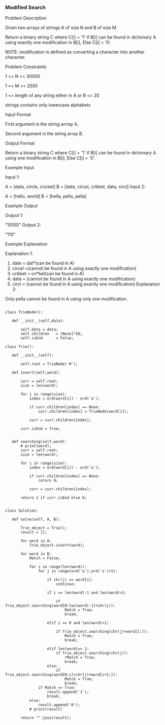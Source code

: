 ### Modified Search

Problem Description

Given two arrays of strings A of size N and B of size M.

Return a binary string C where C[i] = '1' if B[i] can be found in dictionary A using exactly one modification in B[i], Else C[i] = '0'.

NOTE: modification is defined as converting a character into another character.



Problem Constraints

1 <= N <= 30000

1 <= M <= 2500

1 <= length of any string either in A or B <= 20

strings contains only lowercase alphabets



Input Format

First argument is the string arrray A.

Second argument is the string array B.



Output Format

Return a binary string C where C[i] = '1' if B[i] can be found in dictionary A using one modification in B[i], Else C[i] = '0'.



Example Input

Input 1:

 A = [data, circle, cricket]
 B = [date, circel, crikket, data, circl]
Input 2:

 A = [hello, world]
 B = [hella, pello, pella]


Example Output

Output 1:

 "10100"
Output 2:

 "110"


Example Explanation

Explanation 1:

 1. date = dat*(can be found in A)
 2. circel =(cannot be found in A using exactly one modification)
 3. crikket = cri*ket(can be found in A)
 4. data = (cannot be found in A using exactly one modification)
 5. circl = (cannot be found in A using exactly one modification)
Explanation 2:

 Only pella cannot be found in A using only one modification.
 
 
 
 ```
 
 class TrieNode():

    def __init__(self,data):

        self.data = data;
        self.children   = [None]*26;
        self.isEnd      = False;
     
class Trie():

    def __init__(self):

        self.root = TrieNode('#');

    def insert(self,word):

        curr = self.root;
        size = len(word);

        for i in range(size):
            index = ord(word[i]) - ord('a');

            if curr.children[index] == None:
                curr.children[index] = TrieNode(word[i]);

            curr = curr.children[index];
        
        curr.isEnd = True;


    def searching(self,word):
        # print(word);
        curr = self.root;
        size = len(word);

        for i in range(size):
            index = ord(word[i]) - ord('a');

            if curr.children[index] == None:
                return 0;
            
            curr = curr.children[index];
        
        return 1 if curr.isEnd else 0;


class Solution:

    def solve(self, A, B):

        Trie_object = Trie();
        result = [];

        for word in A:
            Trie_object.insert(word);
        
        for word in B:
            Match = False;

            for i in range(len(word)):
                for j in range(ord('a'),ord('z')+1):

                    if chr(j) == word[i]:
                        continue;

                    if i == len(word)-1 and len(word)>1:
                        
                        if Trie_object.searching(word[0:len(word)-1]+chr(j)):
                            Match = True;
                            break;

                    elif i == 0 and len(word)>1:

                        if Trie_object.searching(chr(j)+word[1:]):
                            Match = True;
                            break;
                    
                    elif len(word)== 1:
                        if Trie_object.searching(chr(j)):
                            rMatch = True;
                            break;
                    else:
                        if Trie_object.searching(word[0:i]+chr(j)+word[i+1:]):
                            Match = True;
                            break;
                if Match == True:
                    result.append('1');
                    break;
            else:
                result.append('0');
            # print(result)
                
        return "".join(result);
 
 ```
